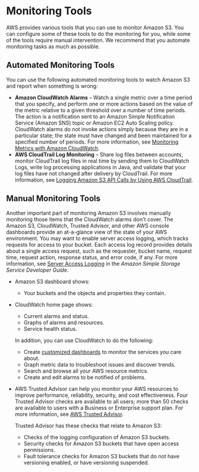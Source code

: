 # Monitoring Tools<a name="monitoring-automated-manual"></a>

AWS provides various tools that you can use to monitor Amazon S3\. You can configure some of these tools to do the monitoring for you, while some of the tools require manual intervention\. We recommend that you automate monitoring tasks as much as possible\.

## Automated Monitoring Tools<a name="monitoring-automated_tools"></a>

You can use the following automated monitoring tools to watch Amazon S3 and report when something is wrong:
+ **Amazon CloudWatch Alarms** – Watch a single metric over a time period that you specify, and perform one or more actions based on the value of the metric relative to a given threshold over a number of time periods\. The action is a notification sent to an Amazon Simple Notification Service \(Amazon SNS\) topic or Amazon EC2 Auto Scaling policy\. CloudWatch alarms do not invoke actions simply because they are in a particular state; the state must have changed and been maintained for a specified number of periods\. For more information, see [Monitoring Metrics with Amazon CloudWatch](cloudwatch-monitoring.md)\.
+ **AWS CloudTrail Log Monitoring** – Share log files between accounts, monitor CloudTrail log files in real time by sending them to CloudWatch Logs, write log processing applications in Java, and validate that your log files have not changed after delivery by CloudTrail\. For more information, see [Logging Amazon S3 API Calls by Using AWS CloudTrail](cloudtrail-logging.md)\.

## Manual Monitoring Tools<a name="monitoring-manual-tools"></a>

Another important part of monitoring Amazon S3 involves manually monitoring those items that the CloudWatch alarms don't cover\. The Amazon S3, CloudWatch, Trusted Advisor, and other AWS console dashboards provide an at\-a\-glance view of the state of your AWS environment\. You may want to enable server access logging, which tracks requests for access to your bucket\. Each access log record provides details about a single access request, such as the requester, bucket name, request time, request action, response status, and error code, if any\. For more information, see [Server Access Logging](ServerLogs.md) in the *Amazon Simple Storage Service Developer Guide*\.
+ Amazon S3 dashboard shows:
  + Your buckets and the objects and properties they contain\.
+ CloudWatch home page shows:
  + Current alarms and status\.
  + Graphs of alarms and resources\.
  + Service health status\.

  In addition, you can use CloudWatch to do the following: 
  + Create [customized dashboards](http://docs.aws.amazon.com/AmazonCloudWatch/latest/DeveloperGuide/CloudWatch_Dashboards.html) to monitor the services you care about\.
  + Graph metric data to troubleshoot issues and discover trends\.
  + Search and browse all your AWS resource metrics\.
  + Create and edit alarms to be notified of problems\.
+ AWS Trusted Advisor can help you monitor your AWS resources to improve performance, reliability, security, and cost effectiveness\. Four Trusted Advisor checks are available to all users; more than 50 checks are available to users with a Business or Enterprise support plan\. For more information, see [AWS Trusted Advisor](https://aws.amazon.com/premiumsupport/trustedadvisor/)\.

  Trusted Advisor has these checks that relate to Amazon S3: 
  + Checks of the logging configuration of Amazon S3 buckets\.
  + Security checks for Amazon S3 buckets that have open access permissions\.
  + Fault tolerance checks for Amazon S3 buckets that do not have versioning enabled, or have versioning suspended\.